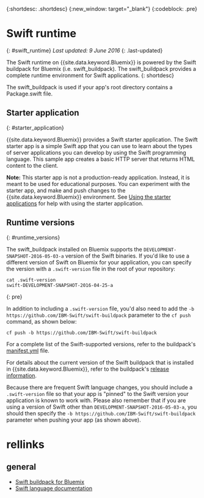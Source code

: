 {:shortdesc: .shortdesc}
{:new_window: target="_blank"}
{:codeblock: .pre}


# Swift runtime
{: #swift_runtime}
*Last updated: 9 June 2016*
{: .last-updated}

The Swift runtime on {{site.data.keyword.Bluemix}} is powered by the Swift buildpack for Bluemix (i.e. swift_buildpack).
The swift_buildpack provides a complete runtime environment for Swift applications.
{: shortdesc}

The swift_buildpack is used if your app's root directory contains a Package.swift file.

## Starter application
{: #starter_application}

{{site.data.keyword.Bluemix}} provides a Swift starter application. The Swift starter app is a simple Swift app that you can use to learn about the types of server applications you can develop by using the Swift programming language. This sample app creates a basic HTTP server that returns HTML content to the client.

**Note:** This starter app is not a production-ready application.  Instead, it is meant to be used for educational purposes.  You can experiment with the starter app, and make and push changes to the {{site.data.keyword.Bluemix}} environment. See [Using the starter applications](../../cfapps/starter_app_usage.html) for help with using the starter application.

## Runtime versions
{: #runtime_versions}

The swift_buildpack installed on Bluemix supports the `DEVELOPMENT-SNAPSHOT-2016-05-03-a` version of the Swift binaries. If you'd like to use a different version of Swift on Bluemix for your application, you can specify the version with a `.swift-version` file in the root of your repository:

```
cat .swift-version
swift-DEVELOPMENT-SNAPSHOT-2016-04-25-a
```
{: pre}

In addition to including a `.swift-version` file, you'd also need to add the `-b https://github.com/IBM-Swift/swift-buildpack` parameter to the `cf push` command, as shown below:

```
cf push -b https://github.com/IBM-Swift/swift-buildpack
```

For a complete list of the Swift-supported versions, refer to the buildpack's [manifest.yml](https://github.com/IBM-Swift/swift-buildpack/blob/bluemix-buildpack/manifest.yml) file.

For details about the current version of the Swift buildpack that is installed in {{site.data.keyword.Bluemix}}, refer to the buildpack's [release information](https://github.com/IBM-Swift/swift-buildpack/releases/tag/1.1.1).

Because there are frequent Swift language changes, you should include a `.swift-version` file so that your app is "pinned" to the Swift version your application is known to work with. Please also remember that if you are using a version of Swift other than `DEVELOPMENT-SNAPSHOT-2016-05-03-a`, you should then specify the `-b https://github.com/IBM-Swift/swift-buildpack` parameter when pushing your app (as shown above).

# rellinks
## general
* [Swift buildpack for Bluemix](https://github.com/IBM-Swift/swift-buildpack)
* [Swift language documentation](https://swift.org/)
